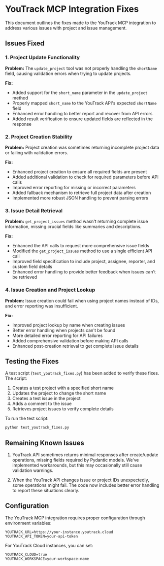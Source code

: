 # YouTrack MCP Integration Fixes

This document outlines the fixes made to the YouTrack MCP integration to address various issues with project and issue management.

## Issues Fixed

### 1. Project Update Functionality

**Problem:** The `update_project` tool was not properly handling the `shortName` field, causing validation errors when trying to update projects.

**Fix:**
- Added support for the `short_name` parameter in the `update_project` method
- Properly mapped `short_name` to the YouTrack API's expected `shortName` field
- Enhanced error handling to better report and recover from API errors
- Added result verification to ensure updated fields are reflected in the response

### 2. Project Creation Stability

**Problem:** Project creation was sometimes returning incomplete project data or failing with validation errors.

**Fix:**
- Enhanced project creation to ensure all required fields are present
- Added additional validation to check for required parameters before API calls
- Improved error reporting for missing or incorrect parameters
- Added fallback mechanism to retrieve full project data after creation
- Implemented more robust JSON handling to prevent parsing errors

### 3. Issue Detail Retrieval

**Problem:** `get_project_issues` method wasn't returning complete issue information, missing crucial fields like summaries and descriptions.

**Fix:**
- Enhanced the API calls to request more comprehensive issue fields
- Modified the `get_project_issues` method to use a single efficient API call
- Improved field specification to include project, assignee, reporter, and custom field details
- Enhanced error handling to provide better feedback when issues can't be retrieved

### 4. Issue Creation and Project Lookup

**Problem:** Issue creation could fail when using project names instead of IDs, and error reporting was insufficient.

**Fix:**
- Improved project lookup by name when creating issues
- Better error handling when projects can't be found
- More detailed error reporting for API failures
- Added comprehensive validation before making API calls
- Enhanced post-creation retrieval to get complete issue details

## Testing the Fixes

A test script (`test_youtrack_fixes.py`) has been added to verify these fixes. The script:

1. Creates a test project with a specified short name
2. Updates the project to change the short name
3. Creates a test issue in the project
4. Adds a comment to the issue
5. Retrieves project issues to verify complete details

To run the test script:

```bash
python test_youtrack_fixes.py
```

## Remaining Known Issues

1. YouTrack API sometimes returns minimal responses after create/update operations, missing fields required by Pydantic models. We've implemented workarounds, but this may occasionally still cause validation warnings.

2. When the YouTrack API changes issue or project IDs unexpectedly, some operations might fail. The code now includes better error handling to report these situations clearly.

## Configuration

The YouTrack MCP integration requires proper configuration through environment variables:

```
YOUTRACK_URL=https://your-instance.youtrack.cloud
YOUTRACK_API_TOKEN=your-api-token
```

For YouTrack Cloud instances, you can set:

```
YOUTRACK_CLOUD=true
YOUTRACK_WORKSPACE=your-workspace-name
``` 